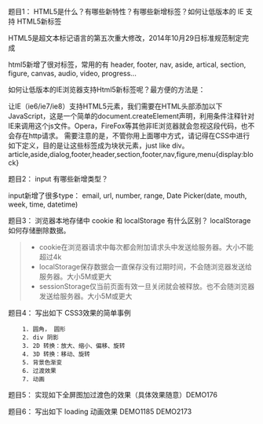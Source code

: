 题目1： HTML5是什么？有哪些新特性？有哪些新增标签？如何让低版本的 IE 支持 HTML5新标签

HTML5是超文本标记语言的第五次重大修改，2014年10月29日标准规范制定完成

html5新增了很对标签，常用的有 header, footer, nav, aside, artical, section, figure, canvas, audio, video, progress...

如何让低版本的IE浏览器支持Html5新标签呢？最方便的方法是：

让IE（ie6/ie7/ie8）支持HTML5元素，我们需要在HTML头部添加以下JavaScript，这是一个简单的document.createElement声明，利用条件注释针对IE来调用这个js文件。Opera，FireFox等其他非IE浏览器就会忽视这段代码，也不会存在http请求。
需要注意的是，不管你用上面哪中方式，请记得在CSS中进行如下定义，目的是让这些标签成为块状元素，just like div。
article,aside,dialog,footer,header,section,footer,nav,figure,menu{display:block}

题目2： input 有哪些新增类型？

input新增了很多type：
email, url, number, range, Date Picker(date, mouth, week, time, datetime)

题目3： 浏览器本地存储中 cookie 和 localStorage 有什么区别？ localStorage 如何存储删除数据。

>- cookie在浏览器请求中每次都会附加请求头中发送给服务器。大小不能超过4k
>- localStorage保存数据会一直保存没有过期时间，不会随浏览器发送给服务器。大小5M或更大
>- sessionStorage仅当前页面有效一旦关闭就会被释放。也不会随浏览器发送给服务器。大小5M或更大

题目4： 写出如下 CSS3效果的简单事例
```
    1. 圆角， 圆形
    2. div 阴影
    3. 2D 转换：放大、缩小、偏移、旋转
    4. 3D 转换：移动、旋转
    5. 背景色渐变
    6. 过渡效果
    7. 动画
```

题目5： 实现如下全屏图加过渡色的效果（具体效果随意）DEMO176



题目6： 写出如下 loading 动画效果 DEMO1185 DEMO2173